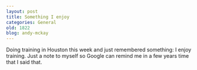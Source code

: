 ```yaml
---
layout: post
title: Something I enjoy
categories: General
old: 1822
blog: andy-mckay
---
```

Doing training in Houston this week and just remembered something: I enjoy training. Just a note to myself so Google can remind me in a few years time that I said that.